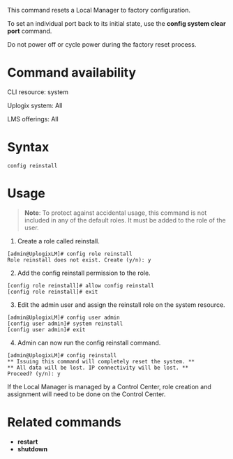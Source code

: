 This command resets a Local Manager to factory configuration. 

To set an individual port back to its initial state, use the **config system clear port** command.

Do not power off or cycle power during the factory reset process.

# Command availability 

CLI resource: system

Uplogix system: All

LMS offerings: All
# Syntax

```
config reinstall
```

# Usage

> **Note**: To protect against accidental usage, this command is not included in any of the default roles. It must be added to the role of the user.

1) Create a role called reinstall.

```
[admin@UplogixLM]# config role reinstall
Role reinstall does not exist. Create (y/n): y
```

2) Add the config reinstall permission to the role.

```
[config role reinstall]# allow config reinstall
[config role reinstall]# exit
```

3) Edit the admin user and assign the reinstall role on the system resource.

```
[admin@UplogixLM]# config user admin
[config user admin]# system reinstall
[config user admin]# exit
```
4) Admin can now run the config reinstall command.

```
[admin@UplogixLM]# config reinstall
** Issuing this command will completely reset the system. **
** All data will be lost. IP connectivity will be lost. **
Proceed? (y/n): y
```

If the Local Manager is managed by a Control Center, role creation and assignment will need to be done on the Control Center.

# Related commands 

- **restart**
- **shutdown**